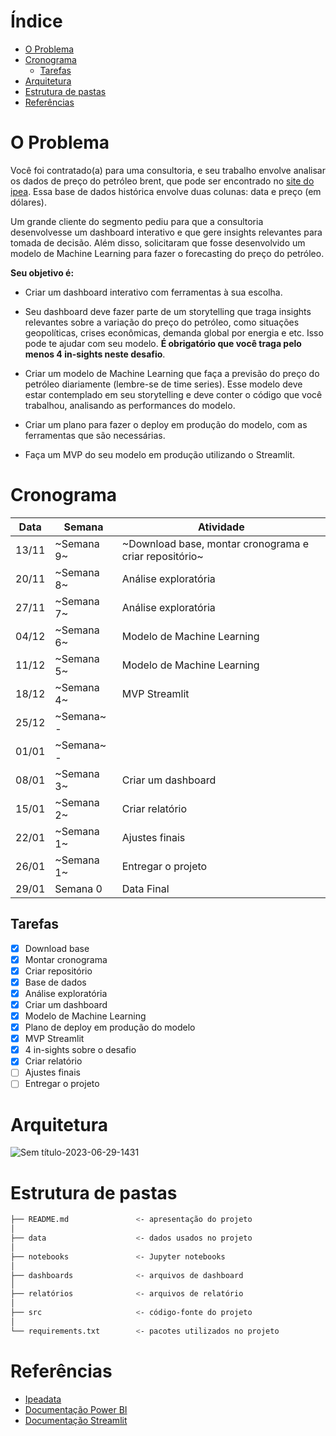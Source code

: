 # Índice
- [O Problema](#o-problema)
- [Cronograma](#cronograma)
  - [Tarefas](#tarefas)
- [Arquitetura](#arquitetura)
- [Estrutura de pastas](#estrutura-de-pastas)
- [Referências](#referências)


# O Problema

Você foi contratado(a) para uma consultoria, e seu trabalho envolve analisar os dados de preço do petróleo brent, que pode ser encontrado no [site do ipea](http://www.ipeadata.gov.br/ExibeSerie.aspx?module=m&serid=1650971490&oper=view). Essa base de dados histórica envolve duas colunas: data e preço (em dólares).

Um grande cliente do segmento pediu para que a consultoria desenvolvesse um dashboard interativo e que gere insights relevantes para tomada de decisão. Além disso, solicitaram que fosse desenvolvido um modelo de Machine Learning para fazer o forecasting do preço do petróleo.

**Seu objetivo é:**

* Criar um dashboard interativo com ferramentas à sua escolha.

* Seu dashboard deve fazer parte de um storytelling que traga insights relevantes sobre a variação do preço do petróleo, como situações geopolíticas, crises econômicas, demanda global por energia e etc. Isso pode te ajudar com seu modelo. **É obrigatório que você traga pelo menos 4 in-sights neste desafio**.

* Criar um modelo de Machine Learning que faça a previsão do preço do petróleo diariamente (lembre-se de time series). Esse modelo deve estar contemplado em seu storytelling e deve conter o código que você trabalhou, analisando as performances do modelo.

* Criar um plano para fazer o deploy em produção do modelo, com as ferramentas que são necessárias.

* Faça um MVP do seu modelo em produção utilizando o Streamlit.


# Cronograma


| Data | Semana | Atividade |
| --- | --- | --- |
| 13/11 | ~Semana 9~ | ~Download base, montar cronograma e criar repositório~ |
| 20/11 | ~Semana 8~ | Análise exploratória |
| 27/11 | ~Semana 7~ | Análise exploratória |
| 04/12 | ~Semana 6~ | Modelo de Machine Learning |
| 11/12 | ~Semana 5~ | Modelo de Machine Learning |
| 18/12 | ~Semana 4~ | MVP Streamlit |
| 25/12 | ~Semana~ - |  |
| 01/01 | ~Semana~ - |  |
| 08/01 | ~Semana 3~ | Criar um dashboard |
| 15/01 | ~Semana 2~ | Criar relatório |
| 22/01 | ~Semana 1~ | Ajustes finais |
| 26/01 | ~Semana 1~ | Entregar o projeto |
| 29/01 | Semana 0 | Data Final |


## Tarefas

- [x] Download base 
- [x] Montar cronograma 
- [x] Criar repositório
- [x] Base de dados
- [x] Análise exploratória
- [x] Criar um dashboard
- [x] Modelo de Machine Learning
- [x] Plano de deploy em produção do modelo
- [X] MVP Streamlit
- [X] 4 in-sights sobre o desafio
- [X] Criar relatório
- [ ] Ajustes finais
- [ ] Entregar o projeto

# Arquitetura

![Sem título-2023-06-29-1431](/imgs/diagrama_projeto.png)

# Estrutura de pastas

```bash
├── README.md               <- apresentação do projeto
│
├── data                    <- dados usados no projeto
│
├── notebooks               <- Jupyter notebooks
│
├── dashboards              <- arquivos de dashboard
│
├── relatórios              <- arquivos de relatório
│
├── src                     <- código-fonte do projeto
│
└── requirements.txt        <- pacotes utilizados no projeto
```

# Referências

* [Ipeadata](http://www.ipeadata.gov.br/ExibeSerie.aspx?module=m&serid=1650971490&oper=view)
* [Documentação Power BI](https://docs.microsoft.com/pt-br/power-bi/)
* [Documentação Streamlit](https://docs.streamlit.io/en/stable/)
